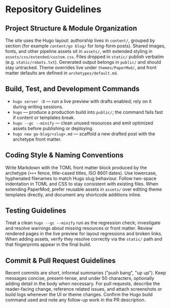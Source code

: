 # Repository Guidelines

## Project Structure & Module Organization
The site uses the Hugo layout: authorship lives in `content/`, grouped by section (for example `content/go blog/` for long-form posts). Shared images, fonts, and other pipeline assets sit in `assets/`, with extended styling in `assets/css/extended/custom.css`. Files dropped in `static/` publish verbatim (e.g. `static/robots.txt`). Generated output belongs in `public/` and should stay untracked. Theme overrides live under `themes/PaperMod/`, and front matter defaults are defined in `archetypes/default.md`.

## Build, Test, and Development Commands
- `hugo server -D` — run a live preview with drafts enabled; rely on it during writing sessions.
- `hugo` — produce a production build into `public/`; the command fails fast if content or templates break.
- `hugo --gc --minify` — clean unused resources and emit optimized assets before publishing or deploying.
- `hugo new go-blog/<slug>.md` — scaffold a new drafted post with the archetype front matter.

## Coding Style & Naming Conventions
Write Markdown with the TOML front matter block produced by the archetype (`+++` fence, title-cased titles, ISO 8601 dates). Use lowercase, hyphenated filenames to match Hugo slug behaviour. Follow two-space indentation in TOML and CSS to stay consistent with existing files. When extending PaperMod, prefer reusable assets in `assets/` over editing theme templates directly, and document any shortcode additions inline.

## Testing Guidelines
Treat a clean `hugo --gc --minify` run as the regression check; investigate and resolve warnings about missing resources or front matter. Review rendered pages in the live preview for layout regressions and broken links. When adding assets, verify they resolve correctly via the `static/` path and that fingerprints appear in the final build.

## Commit & Pull Request Guidelines
Recent commits are short, informal summaries ("push bang", "up up"). Keep messages concise, present-tense, and under 50 characters, optionally adding detail in the body when necessary. For pull requests, describe the reader-facing change, reference related issues, and attach screenshots or build logs whenever the UI or theme changes. Confirm the Hugo build command used and note any follow-up work in the PR description.
